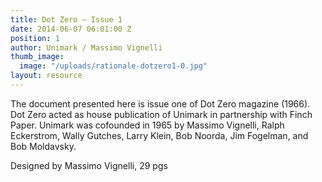 ```yaml
---
title: Dot Zero – Issue 1
date: 2014-06-07 06:01:00 Z
position: 1
author: Unimark / Massimo Vignelli
thumb_image:
  image: "/uploads/rationale-dotzero1-0.jpg"
layout: resource
---
```


The document presented here is issue one of Dot Zero magazine (1966). Dot Zero acted as house publication of Unimark in partnership with Finch Paper. Unimark was cofounded in 1965 by Massimo Vignelli, Ralph Eckerstrom, Wally Gutches, Larry Klein, Bob Noorda, Jim Fogelman, and Bob Moldavsky.

Designed by Massimo Vignelli, 29 pgs
